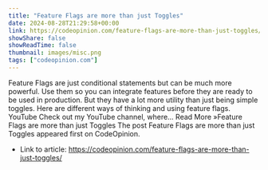 ```yaml
---
title: "Feature Flags are more than just Toggles"
date: 2024-08-28T21:29:58+00:00
link: https://codeopinion.com/feature-flags-are-more-than-just-toggles/
showShare: false
showReadTime: false
thumbnail: images/misc.png
tags: ["codeopinion.com"]
---
```

Feature Flags are just conditional statements but can be much more powerful. Use them so you can integrate features before they are ready to be used in production. But they have a lot more utility than just being simple toggles. Here are different ways of thinking and using feature flags. YouTube Check out my YouTube channel, where… Read More »Feature Flags are more than just Toggles
The post Feature Flags are more than just Toggles appeared first on CodeOpinion.

- Link to article: https://codeopinion.com/feature-flags-are-more-than-just-toggles/